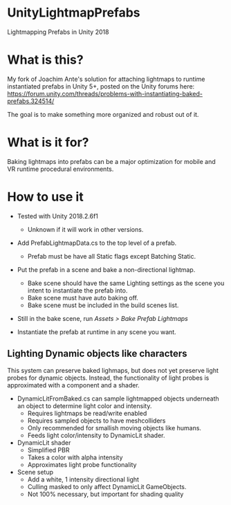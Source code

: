 # UnityLightmapPrefabs
Lightmapping Prefabs in Unity 2018

# What is this?
My fork of Joachim Ante's solution for attaching lightmaps to runtime instantiated prefabs in Unity 5+, posted on the Unity forums here: https://forum.unity.com/threads/problems-with-instantiating-baked-prefabs.324514/

The goal is to make something more organized and robust out of it.

# What is it for?
Baking lightmaps into prefabs can be a major optimization for mobile and VR runtime procedural environments.

# How to use it
- Tested with Unity 2018.2.6f1
  - Unknown if it will work in other versions.
  

- Add PrefabLightmapData.cs to the top level of a prefab.
  - Prefab must be have all Static flags except Batching Static.
- Put the prefab in a scene and bake a non-directional lightmap.
  - Bake scene should have the same Lighting settings as the scene you intent to instantiate the prefab into.
  - Bake scene must have auto baking off.
  - Bake scene must be included in the build scenes list.
- Still in the bake scene, run _Assets > Bake Prefab Lightmaps_
- Instantiate the prefab at runtime in any scene you want.

## Lighting Dynamic objects like characters
This system can preserve baked lighmaps, but does not yet preserve light probes for dynamic objects. Instead, the functionality of light probes is approximated with a component and a shader.

- DynamicLitFromBaked.cs can sample lightmapped objects underneath an object to determine light color and intensity.
  - Requires lightmaps be read/write enabled
  - Requires sampled objects to have meshcolliders
  - Only recommended for smallish moving objects like humans.
  - Feeds light color/intensity to DynamicLit shader.
- DynamicLit shader
  - Simplified PBR
  - Takes a color with alpha intensity
  - Approximates light probe functionality
- Scene setup
  - Add a white, 1 intensity directional light
  - Culling masked to only affect DynamicLit GameObjects.
  - Not 100% necessary, but important for shading quality
